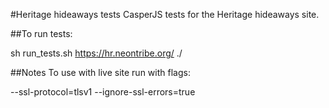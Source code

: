 #Heritage hideaways tests
CasperJS tests for the Heritage hideaways site.

##To run tests:

sh run_tests.sh https://hr.neontribe.org/ ./

##Notes
To use with live site run with flags:

--ssl-protocol=tlsv1 --ignore-ssl-errors=true
